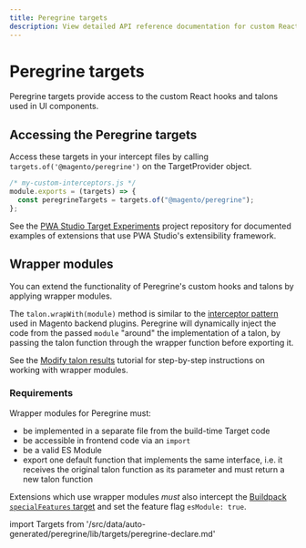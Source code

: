 ```yaml
---
title: Peregrine targets
description: View detailed API reference documentation for custom React hooks and talons used in PWA Studio UI components.
---
```


# Peregrine targets

Peregrine targets provide access to the custom React hooks and talons used in UI components.

## Accessing the Peregrine targets

Access these targets in your intercept files by calling `targets.of('@magento/peregrine')` on the TargetProvider object.

```js
/* my-custom-interceptors.js */
module.exports = (targets) => {
  const peregrineTargets = targets.of("@magento/peregrine");
};
```

See the [PWA Studio Target Experiments][] project repository for documented examples of extensions that use PWA Studio's extensibility framework.

[pwa studio target experiments]: https://github.com/magento-research/pwa-studio-target-experiments

## Wrapper modules

You can extend the functionality of Peregrine's custom hooks and talons by applying wrapper modules.

The `talon.wrapWith(module)` method is similar to the [interceptor pattern][] used in Magento backend plugins.
Peregrine will dynamically inject the code from the passed `module` "around" the implementation of a talon, by passing the talon function through the wrapper function before exporting it.

[interceptor pattern]: https://developer.adobe.com/commerce/php/development/components/plugins/

See the [Modify talon results][] tutorial for step-by-step instructions on working with wrapper modules.

[modify talon results]: /tutorials/targets/modify-talon-results/

### Requirements

Wrapper modules for Peregrine must:

- be implemented in a separate file from the build-time Target code
- be accessible in frontend code via an `import`
- be a valid ES Module
- export one default function that implements the same interface, i.e. it receives the original talon function as its parameter and must return a new talon function

Extensions which use wrapper modules _must_ also intercept the [Buildpack `specialFeatures` target][] and set the feature flag `esModule: true`.

[buildpack `specialfeatures` target]: /api/buildpack/targets/

<!--
The reference doc content is generated automatically from the source code.
To update this section, update the doc blocks in the source code
-->

import Targets from '/src/data/auto-generated/peregrine/lib/targets/peregrine-declare.md'

<Targets />
